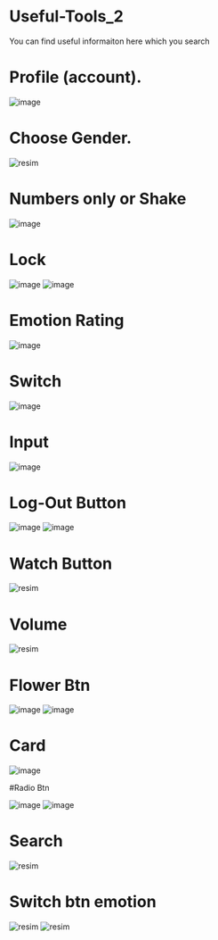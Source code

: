 # Useful-Tools_2
You can find useful informaiton here which you search
# Profile (account).

![image](https://github.com/Umudvarr/Useful-tools-2/assets/126266744/52895ac9-9719-42b6-91ba-b082a0dbb836)

# Choose Gender.

![resim](https://github.com/Umudvarr/Useful-tools-2/assets/126266744/66461f43-e6fe-4fac-9555-ba439a98b77c)

# Numbers only or Shake

![image](https://github.com/Umudvarr/Useful-tools-2/assets/126266744/898ca2db-badb-49be-a934-ec0faea97bc5)

# Lock

![image](https://github.com/Umudvarr/Useful-tools-2/assets/126266744/0f2a4385-923f-42b4-a467-39ad956d6984)  ![image](https://github.com/Umudvarr/Useful-tools-2/assets/126266744/cd5884ac-0ece-4a38-8b6f-3758a21c41c5)

# Emotion Rating

![image](https://github.com/Umudvarr/Useful-tools-2/assets/126266744/f73dd60e-0a7f-4ce0-aa4f-c9559a9d0cc6)

# Switch

![image](https://github.com/Umudvarr/Useful-tools-2/assets/126266744/fe40134b-c754-4089-a4d6-eb29d94f8484)

# Input

![image](https://github.com/Umudvarr/Useful-tools-2/assets/126266744/ebad621d-a322-4f31-939a-2e815e5f9232)

# Log-Out Button

![image](https://github.com/Umudvarr/Useful-tools-2/assets/126266744/f76ff529-59da-47e4-a86a-bf48bf11f38d)  ![image](https://github.com/Umudvarr/Useful-tools-2/assets/126266744/a28beefb-a48d-4320-ba4f-27a100ab53ba)

# Watch Button

![resim](https://github.com/Umudvarr/Useful-tools-2/assets/126266744/7eb2ea95-822f-4f4c-89d2-b75ee11c81fd)

# Volume 

![resim](https://github.com/Umudvarr/Useful-tools-2/assets/126266744/ecd5fad4-bc23-46c7-85c9-630a17d5870d)

# Flower Btn

![image](https://github.com/Umudvarr/Useful-tools-2/assets/126266744/e1e36631-b935-45aa-89fb-d6d4e44a3973)  ![image](https://github.com/Umudvarr/Useful-tools-2/assets/126266744/b93b380a-9587-4203-bcf1-3b61affd4fd3)

# Card

![image](https://github.com/Umudvarr/Useful-tools-2/assets/126266744/feb2b04e-5f1b-441d-9c22-18e13cdb49c5)

#Radio Btn

![image](https://github.com/Umudvarr/Useful-tools-2/assets/126266744/27845bfc-2bd6-4268-b1bb-18c7a524dc3a)  ![image](https://github.com/Umudvarr/Useful-tools-2/assets/126266744/fc0a0935-1117-4912-b323-6a26bc6f4f04)

# Search

![resim](https://github.com/Umudvarr/Useful-tools-2/assets/126266744/e0570fce-b4e1-4f3c-86c2-639897eabef9)

# Switch btn emotion

![resim](https://github.com/Umudvarr/Useful-tools-2/assets/126266744/ba9078e8-8f25-4e56-8503-7d7311165bd8)  ![resim](https://github.com/Umudvarr/Useful-tools-2/assets/126266744/914ef869-2c00-492c-9eaa-5a034f8ff519)

